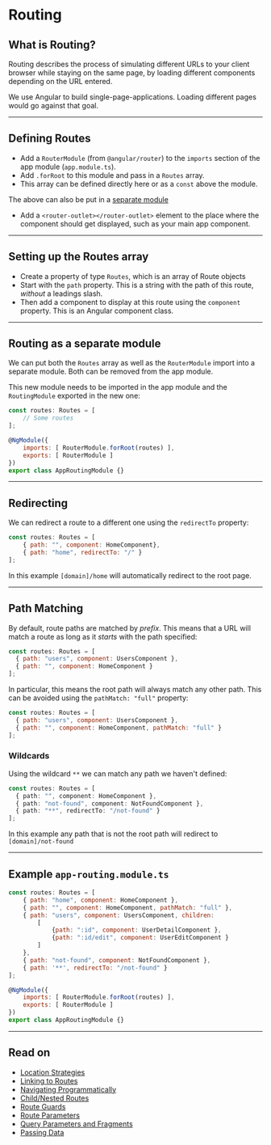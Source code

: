 # Routing

## What is Routing?
Routing describes the process of simulating different URLs to your client browser while staying on the same page, by loading different components depending on the URL entered.

We use Angular to build single-page-applications. Loading different pages would go against that goal.

---
## Defining Routes
- Add a `RouterModule` (from `@angular/router`) to the `imports` section of the app module (`app.module.ts`).
- Add `.forRoot` to this module and pass in a `Routes` array.
- This array can be defined directly here or as a `const` above the module.

The above can also be put in a [separate module](#routing-as-a-separate-module)

- Add a `<router-outlet></router-outlet>` element to the place where the component should get displayed, such as your main app component.

---
## Setting up the Routes array
- Create a property of type `Routes`, which is an array of Route objects
- Start with the `path` property. This is a string with the path of this route, *without* a leadings slash.
- Then add a component to display at this route using the `component` property. This is an Angular component class.

---
## Routing as a separate module
We can put both the `Routes` array as well as the `RouterModule` import into a separate module. Both can be removed from the app module.

This new module needs to be imported in the app module and the `RoutingModule` exported in the new one:
```js
const routes: Routes = [
    // Some routes
];

@NgModule({
    imports: [ RouterModule.forRoot(routes) ],
    exports: [ RouterModule ]
})
export class AppRoutingModule {}
```

---
## Redirecting
We can redirect a route to a different one using the `redirectTo` property:
```js
const routes: Routes = [
    { path: "", component: HomeComponent},
    { path: "home", redirectTo: "/" }
];
```
In this example `[domain]/home` will automatically redirect to the root page.

---
## Path Matching
By default, route paths are matched by *prefix*. This means that a URL will match a route as long as it *starts* with the path specified:
```js
const routes: Routes = [
  { path: "users", component: UsersComponent },
  { path: "", component: HomeComponent }
];
```
In particular, this means the root path will always match any other path. This can be avoided using the `pathMatch: "full"` property:
```js
const routes: Routes = [
  { path: "users", component: UsersComponent },
  { path: "", component: HomeComponent, pathMatch: "full" }
];
```

### Wildcards
Using the wildcard `**` we can match any path we haven't defined:
```ts
const routes: Routes = [
  { path: "", component: HomeComponent },
  { path: "not-found", component: NotFoundComponent },
  { path: "**", redirectTo: "/not-found" }
];
```
In this example any path that is not the root path will redirect to `[domain]/not-found`

---
## Example `app-routing.module.ts`
```js
const routes: Routes = [
    { path: "home", component: HomeComponent },
    { path: "", component: HomeComponent, pathMatch: "full" },
    { path: "users", component: UsersComponent, children: 
        [
            {path: ":id", component: UserDetailComponent },
            {path: ":id/edit", component: UserEditComponent }
        ] 
    },
    { path: "not-found", component: NotFoundComponent },
    { path: '**', redirectTo: "/not-found" }
];

@NgModule({
    imports: [ RouterModule.forRoot(routes) ],
    exports: [ RouterModule ]
})
export class AppRoutingModule {}
```

---
## Read on
- [Location Strategies](location-strategy.md)
- [Linking to Routes](basic-linking.md)
- [Navigating Programmatically](navigating-programmatically.md)
- [Child/Nested Routes](child-routing.md)
- [Route Guards](guards.md)
- [Route Parameters](route-parameters.md)
- [Query Parameters and Fragments](query-parameters-fragments.md)
- [Passing Data](passing-data.md)